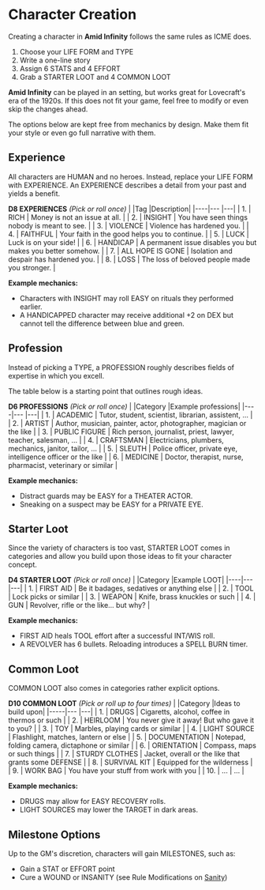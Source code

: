 # Character Creation

Creating a character in **Amid Infinity** follows the same rules as ICME does.
1. Choose your LIFE FORM and TYPE
3. Write a one-line story
4. Assign 6 STATS and 4 EFFORT
5. Grab a STARTER LOOT and 4 COMMON LOOT

**Amid Infinity** can be played in an setting, but works great for Lovecraft's era of the 1920s. If this does not fit your game, feel free to modify or even skip the changes ahead.

The options below are kept free from mechanics by design. Make them fit your style or even go full narrative with them.

## Experience

All characters are HUMAN and no heroes. Instead, replace your LIFE FORM with EXPERIENCE. An EXPERIENCE describes a detail from your past and yields a benefit.

**D8 EXPERIENCES** *(Pick or roll once)*
|	 |Tag				|Description|
|----|---				|---|
| 1. | RICH 			| Money is not an issue at all. |
| 2. | INSIGHT 			| You have seen things nobody is meant to see. |
| 3. | VIOLENCE 		| Violence has hardened you. |
| 4. | FAITHFUL 		| Your faith in the good helps you to continue. |
| 5. | LUCK 			| Luck is on your side! |
| 6. | HANDICAP 		| A permanent issue disables you but makes you better somehow. |
| 7. | ALL HOPE IS GONE | Isolation and despair has hardened you. |
| 8. | LOSS 			| The loss of beloved people made you stronger. |

**Example mechanics:**
- Characters with INSIGHT may roll EASY on rituals they performed earlier.
- A HANDICAPPED character may receive additional +2 on DEX but cannot tell the difference between blue and green.

## Profession

Instead of picking a TYPE, a PROFESSION roughly describes fields of expertise in which you excell.

The table below is a starting point that outlines rough ideas.

**D6 PROFESSIONS** *(Pick or roll once)*
|	 |Category			|Example professions|
|----|---				|---|
| 1. | ACADEMIC 		| Tutor, student, scientist, librarian, assistent, ... |
| 2. | ARTIST 			| Author, musician, painter, actor, photographer, magician or the like |
| 3. | PUBLIC FIGURE 	| Rich person, journalist, priest, lawyer, teacher, salesman, ... |
| 4. | CRAFTSMAN 		| Electricians, plumbers, mechanics, janitor, tailor, ... |
| 5. | SLEUTH 			| Police officer, private eye, intelligence officer or the like |
| 6. | MEDICINE 		| Doctor, therapist, nurse, pharmacist, veterinary or similar |

**Example mechanics:**
- Distract guards may be EASY for a THEATER ACTOR.
- Sneaking on a suspect may be EASY for a PRIVATE EYE.

## Starter Loot

Since the variety of characters is too vast, STARTER LOOT comes in categories and allow you build upon those ideas to fit your character concept.

**D4 STARTER LOOT** *(Pick or roll once)*
|	 |Category		|Example LOOT|
|----|---			|---|
| 1. | FIRST AID	| Be it badages, sedatives or anything else |
| 2. | TOOL 		| Lock picks or similar |
| 3. | WEAPON 		| Knife, brass knuckles or such |
| 4. | GUN 			| Revolver, rifle or the like... but why? |

**Example mechanics:**
- FIRST AID heals TOOL effort after a successful INT/WIS roll.
- A REVOLVER has 6 bullets. Reloading introduces a SPELL BURN timer.

## Common Loot

COMMON LOOT also comes in categories rather explicit options.

**D10 COMMON LOOT** *(Pick or roll up to four times)*
|     |Category			|Ideas to build upon|
|-----|---				|---|
|  1. | DRUGS 			| Cigaretts, alcohol, coffee in thermos or such |
|  2. | HEIRLOOM 		| You never give it away! But who gave it to you? |
|  3. | TOY 			| Marbles, playing cards or similar |
|  4. | LIGHT SOURCE 	| Flashlight, matches, lantern or else |
|  5. | DOCUMENTATION 	| Notepad, folding camera, dictaphone or similar |
|  6. | ORIENTATION 	| Compass, maps or such things |
|  7. | STURDY CLOTHES 	| Jacket, overall or the like that grants some DEFENSE |
|  8. | SURVIVAL KIT 	| Equipped for the wilderness |
|  9. | WORK BAG 		| You have your stuff from work with you |
| 10. | ... 			| ... |

**Example mechanics:**
- DRUGS may allow for EASY RECOVERY rolls.
- LIGHT SOURCES may lower the TARGET in dark areas.

## Milestone Options

Up to the GM's discretion, characters will gain MILESTONES, such as:
- Gain a STAT or EFFORT point
- Cure a WOUND or INSANITY (see Rule Modifications on [Sanity](03_rule_mods.md#Sanity))

